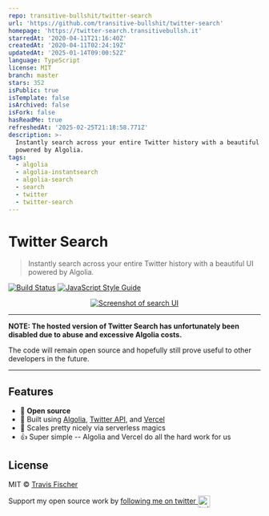 ```yaml
---
repo: transitive-bullshit/twitter-search
url: 'https://github.com/transitive-bullshit/twitter-search'
homepage: 'https://twitter-search.transitivebullsh.it'
starredAt: '2020-04-11T21:16:40Z'
createdAt: '2020-04-11T02:24:19Z'
updatedAt: '2025-01-14T09:00:52Z'
language: TypeScript
license: MIT
branch: master
stars: 352
isPublic: true
isTemplate: false
isArchived: false
isFork: false
hasReadMe: true
refreshedAt: '2025-02-25T21:18:58.771Z'
description: >-
  Instantly search across your entire Twitter history with a beautiful UI
  powered by Algolia.
tags:
  - algolia
  - algolia-instantsearch
  - algolia-search
  - search
  - twitter
  - twitter-search
---
```


# Twitter Search

> Instantly search across your entire Twitter history with a beautiful UI powered by Algolia.

[![Build Status](https://travis-ci.com/transitive-bullshit/twitter-search.svg?branch=master)](https://travis-ci.com/transitive-bullshit/twitter-search) [![JavaScript Style Guide](https://img.shields.io/badge/code_style-standard-brightgreen.svg)](https://standardjs.com)

<a href="https://twitter-search.transitivebullsh.it">
  <p align="center">
    <img src="https://raw.githubusercontent.com/transitive-bullshit/twitter-search/master/media/screenshot-search-ui-0.jpg" alt="Screenshot of search UI" />
  </p>
</a>

---

**NOTE: The hosted version of Twitter Search has unfortunately been disabled due to abuse and excessive Algolia costs.**

The code will remain open source and hopefully still prove useful to other developers in the future.

---

## Features

- 💯 **Open source**
- 🐳 Built using [Algolia](https://www.algolia.com), [Twitter API](https://developer.twitter.com/en/docs), and [Vercel](https://vercel.com)
- 💪 Scales pretty nicely via serverless magics
- 👍 Super simple -- Algolia and Vercel do all the hard work for us

## License

MIT © [Travis Fischer](https://transitivebullsh.it)

Support my open source work by <a href="https://twitter.com/transitive_bs">following me on twitter <img src="https://storage.googleapis.com/saasify-assets/twitter-logo.svg" alt="twitter" height="24px" align="center"></a>
